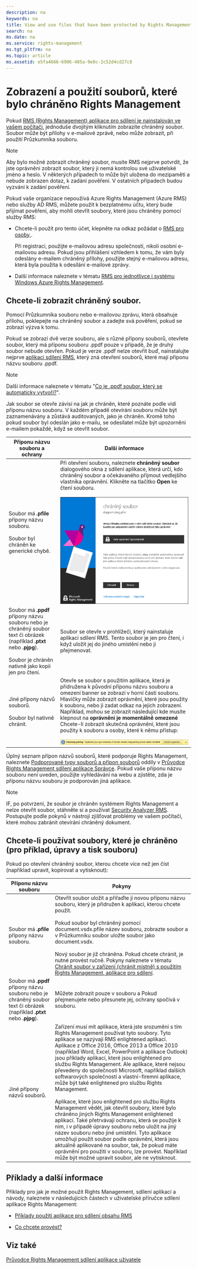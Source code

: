 ```yaml
---
description: na
keywords: na
title: View and use files that have been protected by Rights Management
search: na
ms.date: na
ms.service: rights-management
ms.tgt_pltfrm: na
ms.topic: article
ms.assetid: e5fa4666-6906-405a-9e0c-2c52d4cd27c8
---
```

# Zobrazen&#237; a použit&#237; souborů, kter&#233; bylo chr&#225;něno Rights Management
Pokud [RMS (Rights Management) aplikace pro sdílení je nainstalován ve vašem počítači](https://technet.microsoft.com/library/dn574734%28v=ws.10%29.aspx), jednoduše dvojitým kliknutím zobrazíte chráněný soubor. Soubor může být přílohy v e-mailové zprávě, nebo může zobrazit, při použití Průzkumníka souboru.

> [!NOTE]
> Aby bylo možné zobrazit chráněný soubor, musíte RMS nejprve potvrdit, že jste oprávněni zobrazit soubor, který ji nemá kontrolou své uživatelské jméno a heslo. V některých případech to může být uložena do mezipaměti a nebude zobrazen dotaz, k zadání pověření. V ostatních případech budou vyzváni k zadání pověření.
> 
> Pokud vaše organizace nepoužívá Azure Rights Management (Azure RMS) nebo služby AD RMS, můžete použít k bezplatnému účtu, který bude přijímat pověření, aby mohli otevřít soubory, které jsou chráněny pomocí služby RMS:
> 
> -   Chcete-li použít pro tento účet, klepněte na odkaz požádat o [RMS pro osoby,](http://go.microsoft.com/fwlink/?LinkId=309469).
> 
>     Při registraci, použijte e-mailovou adresu společnosti, nikoli osobní e-mailovou adresu. Pokud jsou přihlášení vzhledem k tomu, že vám byly odeslány e-mailem chráněný přílohy, použijte stejný e-mailovou adresu, která byla použita k odesílání e-mailové zprávy.
> -   Další informace naleznete v tématu [RMS pro jednotlivce i systému Windows Azure Rights Management](http://technet.microsoft.com/library/dn592127.aspx).

## <a name="BKMK_ViewPFILE"></a>Chcete-li zobrazit chráněný soubor.
Pomocí Průzkumníka souboru nebo e-mailovou zprávu, která obsahuje přílohu, poklepejte na chráněný soubor a zadejte svá pověření, pokud se zobrazí výzva k tomu.

Pokud se zobrazí dvě verze souboru, ale s různé přípony souborů, otevřete soubor, který má příponu souboru .ppdf pouze v případě, že je druhý soubor nebude otevřen. Pokud je verze .ppdf nelze otevřít buď, nainstalujte nejprve [aplikaci sdílení RMS](http://technet.microsoft.com/library/dn574734.aspx), který zná otevření souborů, které mají příponu názvu souboru .ppdf.

> [!NOTE]
> Další informace naleznete v tématu "[Co je .ppdf soubor, který se automaticky vytvoří?](../Topic/Dialog_box_options_for_the_Rights_Management_sharing_application.md#BKMK_PPDF)".

Jak soubor se otevře závisí na jak je chráněn, které poznáte podle vidí příponu názvu souboru. V každém případě otevírání souboru může být zaznamenávány a zůstává auditovaných, jako je chráněn. Kromě toho pokud soubor byl odeslán jako e-mailu, se odesílatel může být upozorněni e-mailem pokaždé, když se otevřít soubor.

|Příponu názvu souboru a ochrany|Další informace|
|-----------------------------------|-------------------|
|Soubor má **.pfile** přípony názvu souboru.<br /><br />Soubor byl chráněn ke generické chybě.|Při otevření souboru, naleznete **chráněný soubor** dialogového okna z sdílení aplikace, která určí, kdo chráněný soubor a očekávaného přijmout vedlejšího vlastníka oprávnění. Klikněte na tlačítko **Open** ke čtení souboru.<br /><br />![](../Image/ADRMS_MSRMSApp_PfilePermission.png)|
|Soubor má **.ppdf** přípony názvu souboru nebo je chráněný soubor text či obrázek (například **.ptxt** nebo **.pjpg**).<br /><br />Soubor je chráněn nativně jako kopii jen pro čtení.|Soubor se otevře v prohlížeči, který nainstaluje aplikaci sdílení RMS. Tento soubor je jen pro čtení, i když uložit jej do jiného umístění nebo ji přejmenovat.|
|Jiné přípony názvů souborů.<br /><br />Soubor byl nativně chránit.|Otevře se soubor s použitím aplikace, která je přidružena k původní příponu názvu souboru a omezení banner se zobrazí v horní části souboru. Hlavičky může zobrazit oprávnění, které jsou použity k souboru, nebo ji zadat odkaz na jejich zobrazení. Například, mohou se zobrazit následující kde musíte klepnout na **oprávnění je momentálně omezené** Chcete-li zobrazit skutečná oprávnění, které jsou použity k souboru a osoby, které k němu přístup:<br /><br />![](../Image/ADRMS_MSRMSApp_RestrictedAccess.png)|
Úplný seznam přípon názvů souborů, které podporuje Rights Management, naleznete [Podporované typy souborů a přípon souborů](../Topic/Rights_Management_sharing_application_administrator_guide.md#BKMK_SupportFileTypes) oddíly v  [Průvodce Rights Management sdílení aplikace Správce](../Topic/Rights_Management_sharing_application_administrator_guide.md). Pokud vaše příponu názvu souboru není uveden, použijte vyhledávání na webu a zjistěte, zda je příponu názvu souboru je podporován jiná aplikace.

> [!NOTE]
> IF, po potvrzení, že soubor je chráněn systémem Rights Management a nelze otevřít soubor, stáhněte si a používat [Security Analyzer RMS](https://www.microsoft.com/en-us/download/details.aspx?id=46437). Postupujte podle pokynů v nástroji zjišťovat problémy ve vašem počítači, které mohou zabránit otevírání chráněný dokument.

## <a name="BKMK_UserDefined"></a>Chcete-li používat soubory, které je chráněno (pro příklad, úpravy a tisk souboru)
Pokud po otevření chráněný soubor, kterou chcete více než jen číst (například upravit, kopírovat a vytisknout):

|Příponu názvu souboru|Pokyny|
|-------------------------|----------|
|Soubor má **.pfile** přípony názvu souboru.|Otevřít soubor uložit a přiřaďte jí novou příponu názvu souboru, který je přidružen k aplikaci, kterou chcete použít.<br /><br />Pokud soubor byl chráněný pomocí document.vsdx.pfile název souboru, zobrazte soubor a v Průzkumníku soubor uložte soubor jako document.vsdx.<br /><br />Nový soubor je již chráněna. Pokud chcete chránit, je nutné provést ručně. Pokyny naleznete v tématu [Chránit soubor v zařízení &#40;chránit místně&#41; s použitím Rights Management, aplikace pro sdílení](../Topic/Protect_a_file_on_a_device__protect_in-place__by_using_the_Rights_Management_sharing_application.md).|
|Soubor má **.ppdf** přípony názvu souboru nebo je chráněný soubor text či obrázek (například **.ptxt** nebo **.pjpg**).|Můžete zobrazit pouze v souboru a Pokud přejmenujete nebo přesunete jej, ochrany spočívá v souboru.|
|Jiné přípony názvů souborů.|Zařízení musí mít aplikace, která jste srozuměni s tím Rights Management používat tyto soubory. Tyto aplikace se nazývají RMS enlightened aplikací. Aplikace z Office 2016, Office 2013 a Office 2010 (například Word, Excel, PowerPoint a aplikace Outlook) jsou příklady aplikací, které jsou enlightened pro službu Rights Management. Ale aplikace, které nejsou převedeny do společnosti Microsoft, například dalších softwarových společností a vlastní-firemní aplikace, může být také enlightened pro službu Rights Management.<br /><br />Aplikace, které jsou enlightened pro službu Rights Management vědět, jak otevřít soubory, které bylo chráněno jiných Rights Management enlightened aplikací. Také přetrvávají ochranu, která se použije k nim, i v případě úpravy souboru nebo uložit na jiný název souboru nebo jiné umístění. Tyto aplikace umožňují použít soubor podle oprávnění, která jsou aktuálně aplikované na soubor, tak, že pokud máte oprávnění pro použití v souboru, lze provést. Například může být možné upravit soubor, ale ne vytisknout.|

## Příklady a další informace
Příklady pro jak je možné použít Rights Management, sdílení aplikací a návody, naleznete v následujících částech v uživatelské příručce sdílení aplikace Rights Management:

-   [Příklady použití aplikace pro sdílení obsahu RMS](../Topic/Rights_Management_sharing_application_user_guide.md#BKMK_SharingExamples)

-   [Co chcete provést?](../Topic/Rights_Management_sharing_application_user_guide.md#BKMK_SharingInstructions)

## Viz také
[Průvodce Rights Management sdílení aplikace uživatele](../Topic/Rights_Management_sharing_application_user_guide.md)

